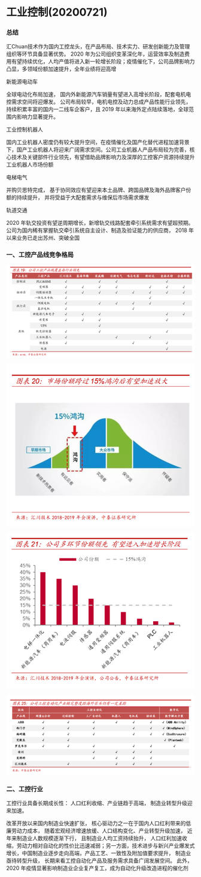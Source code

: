 # 工业控制(20200721)



### 总结

汇Chuan技术作为国内工控龙头，在产品布局、技术实力、研发创新能力及管理组织等环节具备显著优势。 2020 年为公司组织变革深化年，运营效率及制造费用有望持续优化，人均产值将进入新一轮增长阶段；疫情催化下，公司品牌影响力凸显，多领域份额加速提升，全年业绩将迎高增 



新能源电动车

全球电动化布局加速， 国内外新能源汽车销量有望进入高增长阶段，配套电机电控需求空间将迎爆发。 公司布局较早，电机电控及动力总成产品性能行业领先，持续积累丰富的国内一二线车企客户，且 2019 年以来海外定点陆续落地，全球范围内影响力显著提升。 



工业控制机器人

国内工业机器人密度仍有较大提升空间，在疫情催化及国产化替代进程加速背景下，国产工业机器人将迎来广阔需求空间。公司工业机器人产品布局较为完善，核心技术及关键部件行业领先，有望借助品牌影响力及深厚的工控客户资源持续提升工业机器人市场份额 



电梯电气

并购贝思特完成， 基于协同效应有望迎来本土品牌、跨国品牌及海外品牌客户份额的持续提升， 并将受益于大配套需求与维保后市场需求爆发 



轨道交通

2020 年轨交投资有望逆周期增长，新增轨交线路配套牵引系统需求有望超预期。 公司为国内稀有掌握轨交牵引系统自主设计、制造及验证能力的供应商， 2018 年以来业务已走出苏州、突破全国 



### 一、工控产品线竞争格局

![1595338463880](工业控制.assets/1595338463880.png)



![1595338679375](工业控制.assets/1595338679375.png)

![1595338687175](工业控制.assets/1595338687175.png)



![1595338796173](工业控制.assets/1595338796173.png)



### 二、工控行业

工控行业具备长期成长性： 人口红利收缩、产业链趋于高端， 制造业转型升级迎来加速。

改革开放以来国内制造业快速扩张， 核心驱动力之一在于国内人口红利带来的低廉劳动力成本， 随着宏观经济增速放缓、人口结构变化、产业转型升级加速， 近年来制造业人数规模逐渐下行， 且制造业人均工资持续抬升， 人口红利加速收缩，劳动力相对自动化的性价比迅速减弱；另一方面，技术进步与新兴产业爆发式增长，中国制造业逐步走向高端，产品工艺、一致性及附加值要求提升， 制造业亟待转型升级， 长期来看工控自动化产品及服务需求具备广阔发展空间。 此外，2020 年疫情显著影响制造业企业复产复工，成为自动化升级改造进程的催化剂 







